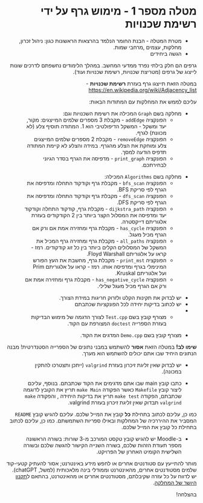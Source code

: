 <div dir="rtl">

#  מטלה מספר 1 - מימוש גרף על ידי רשימת שכנויות  
* מטרת המטלה - הבנת החומר הנלמד בהרצאות הראשונות כגון: ניהול זכרון, מחלקות, עצמים ,מרחבי שמות.
* הגשה ביחידים
 

גרפים הם חלק בילתי נפרד ממדעי המחשב. במהלך הלימודים נחשפתם לדרכים שונות לייצוג של גרפים (מטריצת שכנויות, רשימת שכנויות ועוד).

במטלה הזאת תייצגו גרף בעזרת **רשימת שכנויות** - https://en.wikipedia.org/wiki/Adjacency_list 



עליכם לממש את המחלקות עם המתודות הבאות:

- מחלקה בשם ``Graph`` המכילה את רשימת השכנויות וגם:
    - הפונקציה ``addEdge`` - מקבלת 3 מספרים שלמים המייצגים: מקור, יעד ומשקל - המשקל הדיפולטיבי הוא 1. המתודה תוסיף צלע (לא מכוונת) לגרף.
    - הפונקציה ``removeEdge`` - מקבלת 2 מספרים שלמים המייצגים צלע ומוחקת את הצלע מהגרף. במידה והצלע לא קיימת המתודה תדפיס הודעה למסך.
    - הפונקציה ``print_graph`` - מדפיסה את הגרף בסדר הגיוני לבחירתכם.
  
* מחלקה בשם ``Algorithms`` המכילה:
    - הפונקציה ``bfs_scan`` - מקבלת גרף וקודקוד התחלה ומדפיסה את הגרף לפי סריקת BFS.
    - הפונקציה ``dfs_scan`` - מקבלת גרף וקודקוד התחלה ומדפיסה את הגרף לפי סריקת DFS.
    - הפונקציה ``dijkstra_path`` - מקבלת גרף, קודקוד התחלה וקודקוד יעד ומדפיסה את המסלול הקצר ביותר בין 2 הקודקודים בעזרת אלגוריתם דייקסטרה.
    - הפונקציה ``has_cycle`` -  מקבלת גרף ומחזירה אמת אם ורק אם הגרף מכיל מעגל.
    - הפונקציה ``all_paths`` - מקבלת גרף ומחזירה גרף המכיל את המשקל של המסלולים הקלים ביותר בין כל זוג קודקודים. רמז - קראו על אלגוריתם Floyd Warshall.
    - הפונקציה ``print_mst`` - מקבלת גרף, מחשבת את העץ הפורש המינימלי בגרף ומדפיסה אותו. רמז - קראו על אלגוריתם Prim ועל אלגוריתם Kruskal.
    - הפונקציה ``has_negative_cycle`` - מקבלת גרף ומחזירה אמת אם ורק אם הגרף מכיל מעגל שלילי.

</div>
<div dir="rtl">

* יש לבדוק את תקינות הקלט ולזרוק חריגות במידת הצורך. 
* יש לכתוב בדיקות יחידה לכל הפונקציות שכתבתם
* - מצורף קובץ בשם ``Test.cpp`` לצורך הדגמה של מימוש הבדיקות בעזרת הספרייה ``doctest`` המצורפת עם הקוד.

- מצורף  קובץ בשם ``Demo.cpp`` המדגים את הקוד.

**שימו לב!** במטלה הזאת **אסור** להשתמש במבני נתונים של הספרייה הסטנדרטית! מבנה הנתונים היחיד שבו אתם יכולים להשתמש הוא מערך. 

* יש לבדוק שאין זליגת זיכרון בעזרת ``valgrind`` (ייתכן ותצטרכו להתקין במכונה).

- כתבו קובץ main שבו אתם מדגימים את הקוד שכתבתם. בנוסף, עליכם ליצור קובץ ``Makefile`` כאשר הפקודה ``make Main`` 
תריץ את הקובץ לדוגמה שכתבתם, הפקודה ``make test`` תריץ את בדיקות היחידה , והפקודה ``make valgrind`` תבדוק שאין זליגת זיכרון בעזרת valgrind.

כמו כן, עליכם לכתוב בתחילת **כל** קובץ את המייל שלכם. עליכם להגיש קובץ ``README`` המסביר את ההיררכיה של המחלקות ובאילו ספריות השתמשתם. כמו כן, עליכם לכתוב בתחילת כל קובץ את המייל שלכם.

- ב-Moodle יש להגיש קובץ טקסט המורכב מ-3 שורות: בשורה הראשונה מספר תעודת הזהות שלכם, בשורה השנייה הקישור להגשה שלכם ובשורה השלישית הקומיט האחרון של הפרויקט.

מותר להתייעץ עם סטודנטים אחרים או לחפש מידע באינטרנט; אסור להעתיק קטעי-קוד שלמים מסטודנטים אחרים, מהאינטרנט וממודלי בינה מלאכותית (למשל, chatGPT).
יש לדווח על כל עזרה שקיבלתם, מסטודנטים אחרים או מהאינטרנט, בהתאם ל[תקנון היושר של המחלקה](https://www.ariel.ac.il/wp/cs/wp-content/uploads/sites/88/2020/08/Guidelines-for-Academic-Integrity.pdf).

בהצלחה!
</div>
